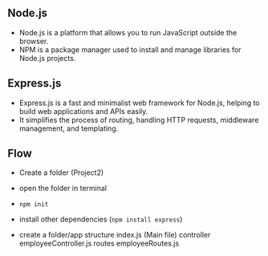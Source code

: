 ## Node.js
* Node.js is a platform that allows you to run JavaScript outside the browser.  
* NPM is a package manager used to install and manage libraries for Node.js projects.  

## Express.js
* Express.js is a fast and minimalist web framework for Node.js, helping to build web applications and APIs easily.  
* It simplifies the process of routing, handling HTTP requests, middleware management, and templating.  


## Flow
* Create a folder (Project2)

* open the folder in terminal 

* `npm init` 

* install other dependencies (`npm install express`)

* create a folder/app structure
    index.js (Main file)
    controller
        employeeController.js
    routes
        employeeRoutes.js


